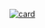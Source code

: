 [![card](https://github-readme-stats.vercel.app/api?username=eduardolc97&theme=default)](https://github.com/iuricode/)
